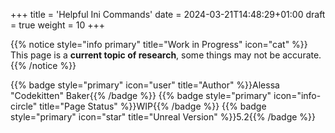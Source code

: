 +++
title = 'Helpful Ini Commands'
date = 2024-03-21T14:48:29+01:00
draft = true
weight = 10
+++

{{% notice style="info primary" title="Work in Progress" icon="cat" %}}
This page is a **current topic of research**, some things may not be accurate.
{{% /notice %}}

{{% badge style="primary" icon="user" title="Author" %}}Alessa "Codekitten" Baker{{% /badge %}}
{{% badge style="primary" icon="info-circle" title="Page Status" %}}WIP{{% /badge %}}
{{% badge style="primary" icon="star" title="Unreal Version" %}}5.2{{% /badge %}}


